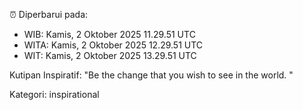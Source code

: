 ⏰ Diperbarui pada:
- WIB: Kamis, 2 Oktober 2025 11.29.51 UTC
- WITA: Kamis, 2 Oktober 2025 12.29.51 UTC
- WIT: Kamis, 2 Oktober 2025 13.29.51 UTC

Kutipan Inspiratif:
"Be the change that you wish to see in the world. "


Kategori: inspirational

